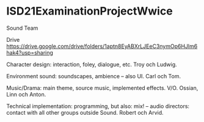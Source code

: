 # ISD21ExaminationProjectWwice
Sound Team

Drive https://drive.google.com/drive/folders/1aptn8EyABXrLJEeC3nymOp6HJlm6hak4?usp=sharing


Character design: interaction, foley, dialogue, etc. Troy och Ludwig.

Environment sound: soundscapes, ambience – also UI. Carl och Tom.

Music/Drama: main theme, source music, implemented effects. V/O. Ossian, Linn och Anton.

Technical implementation: programming, but also: mix! – audio directors: contact with all other groups outside Sound. Robert och Arvid.
